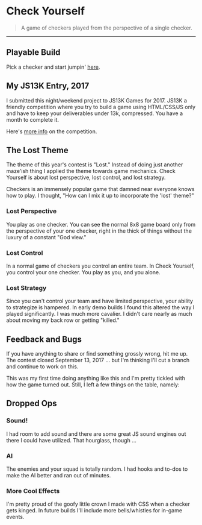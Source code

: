 # Check Yourself

> A game of checkers played from the perspective of a single checker.

--------------------------------

## Playable Build

Pick a checker and start jumpin' [here](https://phillipluther.github.io/check-yourself/).

## My JS13K Entry, 2017

I submitted this night/weekend project to JS13K Games for 2017. JS13K a friendly competition where you try to build a game using HTML/CSS/JS only and have to keep your deliverables under 13k, compressed. You have a month to complete it.

Here's [more info](http://js13kgames.com/) on the competition.

## The Lost Theme

The theme of this year's contest is "Lost." Instead of doing just another maze'ish thing I applied the theme towards game mechanics. Check Yourself is about lost perspective, lost control, and lost strategy.

Checkers is an immensely popular game that damned near everyone knows how to play. I thought, "How can I mix it up to incorporate the 'lost' theme?"

### Lost Perspective

You play as one checker. You can see the normal 8x8 game board only from the perspective of your one checker, right in the thick of things without the luxury of a constant "God view."

### Lost Control

In a normal game of checkers you control an entire team. In Check Yourself, you control your one checker. You play as you, and you alone.

### Lost Strategy

Since you can't control your team and have limited perspective, your ability to strategize is hampered. In early demo builds I found this altered the way I played significantly. I was much more cavalier. I didn't care nearly as much about moving my back row or getting "killed."

## Feedback and Bugs

If you have anything to share or find something grossly wrong, hit me up. The contest closed September 13, 2017 ... but I'm thinking I'll cut a branch and continue to work on this.

This was my first time doing anything like this and I'm pretty tickled with how the game turned out. Still, I left a few things on the table, namely:

## Dropped Ops

### Sound!

I had room to add sound and there are some great JS sound engines out there I could have utilized. That hourglass, though ...

### AI

The enemies and your squad is totally random. I had hooks and to-dos to make the AI better and ran out of minutes.

### More Cool Effects

I'm pretty proud of the goofy little crown I made with CSS when a checker gets kinged. In future builds I'll include more bells/whistles for in-game events.
